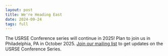```yaml
---
layout: post
title: We're Heading East
date: 2024-09-24
tags: full
---
```


The USRSE Conference series will continue in 2025! Plan to join us in Philadelphia, PA in October 2025. [Join our mailing list](https://groups.google.com/a/us-rse.org/g/usrse-conference) to get updates on the USRSE Conference Series. <!--more-->
